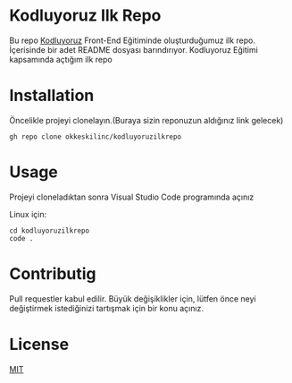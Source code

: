 # Kodluyoruz Ilk Repo

Bu repo [Kodluyoruz](https://www.kodluyoruz.org/) Front-End Eğitiminde oluşturduğumuz ilk repo. İçerisinde bir adet README dosyası barındırıyor.
Kodluyoruz Eğitimi kapsamında açtığım ilk repo

# Installation

Öncelikle projeyi clonelayın.(Buraya sizin reponuzun aldığınız link gelecek)
 
```
gh repo clone okkeskilinc/kodluyoruzilkrepo
```


# Usage

Projeyi cloneladıktan sonra Visual Studio Code programında açınız

Linux için:

```
cd kodluyoruzilkrepo
code .
```

# Contributig

Pull requestler kabul edilir. Büyük değişiklikler için, lütfen önce neyi değiştirmek
istediğinizi tartışmak için bir konu açınız.

# License 

[MIT](https://choosealicense.com/licenses/mit/)


